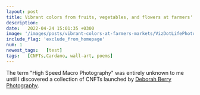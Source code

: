 ```yaml
---
layout: post
title: Vibrant colors from fruits, vegetables, and flowers at farmers' markets in the Bay Area is quite unique
description: 
date:   2022-04-24 15:01:35 +0300
image: '/images/posts/vibrant-colors-at-farmers-markets/VizDotLifePhotoSeriesOne029_resized_25.jpg'
include_flag: 'exclude_from_homepage'
num: 1
newest_tags:   [test]
tags:   [CNFTs,Cardano, wall-art, poems]
---
```


The term "High Speed Macro Photography" was entirely unknown to me until I discovered a collection of CNFTs launched by [Deborah Berry Photography](https://www.deborahberryphotography.com/). 
